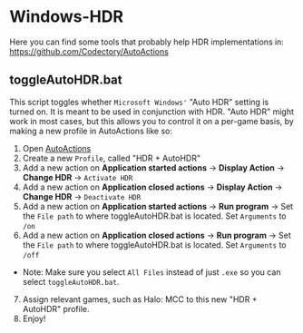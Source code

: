 # Windows-HDR
Here you can find some tools that probably help HDR implementations in: https://github.com/Codectory/AutoActions

## toggleAutoHDR.bat
This script toggles whether `Microsoft Windows'` "Auto HDR" setting is turned on. It is meant to be used in conjunction with HDR. "Auto HDR" might work in most cases, but this allows you to control it on a per-game basis, by making a new profile in AutoActions like so:
1) Open <a href="https://github.com/Codectory/AutoActions">AutoActions</a>
2) Create a new `Profile`, called "HDR + AutoHDR"
3) Add a new action on **Application started actions** -> **Display Action** -> **Change HDR** -> `Activate HDR`
4) Add a new action on **Application closed actions** -> **Display Action** -> **Change HDR** -> `Deactivate HDR`
5) Add a new action on **Application started actions** -> **Run program** -> Set the `File path` to where toggleAutoHDR.bat is located. Set `Arguments` to `/on`
6) Add a new action on **Application closed actions** -> **Run program** -> Set the `File path` to where toggleAutoHDR.bat is located. Set `Arguments` to `/off`
- Note: Make sure you select `All Files` instead of just `.exe` so you can select `toggleAutoHDR.bat`. 
7) Assign relevant games, such as Halo: MCC to this new "HDR + AutoHDR" profile.
8) Enjoy!

